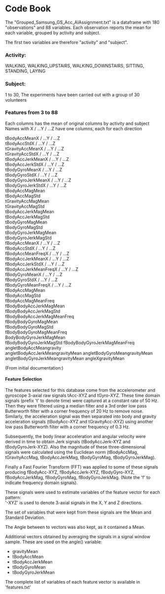 # Code Book

The "Grouped_Samsung_GS_Acc_AIAssignment.txt" is a dataframe with 180 "observations" and 88 variables.
Each observation reports the mean for each variable, grouped by activity and subject.

The first two variables are therefore "activity" and "subject". 

### Activity:
WALKING, WALKING_UPSTAIRS, WALKING_DOWNSTAIRS, SITTING, STANDING, LAYING

### Subject:
1 to 30, The experiments have been carried out with a group of 30 volunteers

### Features from 3 to 88
Each columns has the mean of original columns by activity and subject    
Names with X / ...Y / ...Z have one columns, each for each direction


tBodyAccMeanX / ...Y / ...Z               
tBodyAccStdX / ...Y / ...Z                   
tGravityAccMeanX / ...Y / ...Z              
tGravityAccStdX / ...Y / ...Z                
tBodyAccJerkMeanX / ...Y / ...Z                
tBodyAccJerkStdX / ...Y / ...Z                  
tBodyGyroMeanX / ...Y / ...Z                   
tBodyGyroStdX / ...Y / ...Z                     
tBodyGyroJerkMeanX / ...Y / ...Z                 
tBodyGyroJerkStdX / ...Y / ...Z                  
tBodyAccMagMean                
tBodyAccMagStd                    
tGravityAccMagMean                
tGravityAccMagStd                
tBodyAccJerkMagMean               
tBodyAccJerkMagStd                
tBodyGyroMagMean                
tBodyGyroMagStd                   
tBodyGyroJerkMagMean              
tBodyGyroJerkMagStd              
fBodyAccMeanX / ...Y / ...Z               
fBodyAccStdX / ...Y / ...Z                 
fBodyAccMeanFreqX / ...Y / ...Z          
fBodyAccJerkMeanX / ...Y / ...Z         
fBodyAccJerkStdX / ...Y / ...Z                 
fBodyAccJerkMeanFreqX / ...Y / ...Z        
fBodyGyroMeanX / ...Y / ...Z                    
fBodyGyroStdX / ...Y / ...Z           
fBodyGyroMeanFreqX / ...Y / ...Z           
fBodyAccMagMean      
fBodyAccMagStd                  
fBodyAccMagMeanFreq             
fBodyBodyAccJerkMagMean        
fBodyBodyAccJerkMagStd          
fBodyBodyAccJerkMagMeanFreq  
fBodyBodyGyroMagMean              
fBodyBodyGyroMagStd              
fBodyBodyGyroMagMeanFreq        
BodyBodyGyroJerkMagMean         
fBodyBodyGyroJerkMagStd
fBodyBodyGyroJerkMagMeanFreq   
angletBodyAccMeangravity        
angletBodyAccJerkMeangravityMean 
angletBodyGyroMeangravityMean    
angletBodyGyroJerkMeangravityMean
angleXgravityMean                            


(From initial documentation:)

#### Feature Selection 


The features selected for this database come from the accelerometer and gyroscope 3-axial raw signals tAcc-XYZ and tGyro-XYZ. These time domain signals (prefix 't' to denote time) were captured at a constant rate of 50 Hz. Then they were filtered using a median filter and a 3rd order low pass Butterworth filter with a corner frequency of 20 Hz to remove noise. Similarly, the acceleration signal was then separated into body and gravity acceleration signals (tBodyAcc-XYZ and tGravityAcc-XYZ) using another low pass Butterworth filter with a corner frequency of 0.3 Hz. 

Subsequently, the body linear acceleration and angular velocity were derived in time to obtain Jerk signals (tBodyAccJerk-XYZ and tBodyGyroJerk-XYZ). Also the magnitude of these three-dimensional signals were calculated using the Euclidean norm (tBodyAccMag, tGravityAccMag, tBodyAccJerkMag, tBodyGyroMag, tBodyGyroJerkMag). 

Finally a Fast Fourier Transform (FFT) was applied to some of these signals producing fBodyAcc-XYZ, fBodyAccJerk-XYZ, fBodyGyro-XYZ, fBodyAccJerkMag, fBodyGyroMag, fBodyGyroJerkMag. (Note the 'f' to indicate frequency domain signals). 

These signals were used to estimate variables of the feature vector for each pattern:  
'-XYZ' is used to denote 3-axial signals in the X, Y and Z directions.


The set of variables that were kept from these signals are the Mean and Standard Deviation.

The Angle between to vectors was also kept, as it contained a Mean.

Additional vectors obtained by averaging the signals in a signal window sample. These are used on the angle() variable:

- gravityMean
- tBodyAccMean
- tBodyAccJerkMean
- tBodyGyroMean
- tBodyGyroJerkMean

The complete list of variables of each feature vector is available in 'features.txt'

